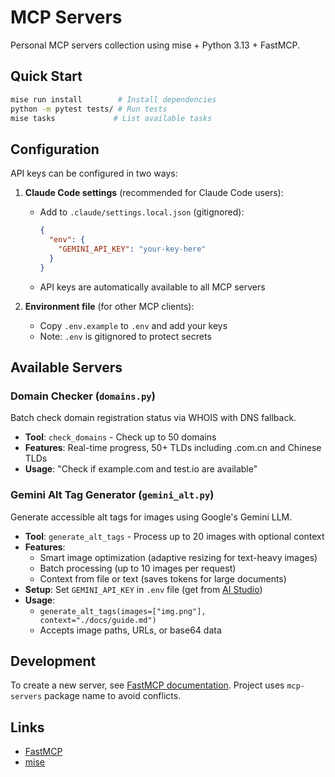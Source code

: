 # MCP Servers

Personal MCP servers collection using mise + Python 3.13 + FastMCP.

## Quick Start

```bash
mise run install        # Install dependencies
python -m pytest tests/ # Run tests
mise tasks             # List available tasks
```

## Configuration

API keys can be configured in two ways:

1. **Claude Code settings** (recommended for Claude Code users):
   - Add to `.claude/settings.local.json` (gitignored):
     ```json
     {
       "env": {
         "GEMINI_API_KEY": "your-key-here"
       }
     }
     ```
   - API keys are automatically available to all MCP servers

2. **Environment file** (for other MCP clients):
   - Copy `.env.example` to `.env` and add your keys
   - Note: `.env` is gitignored to protect secrets

## Available Servers

### Domain Checker (`domains.py`)

Batch check domain registration status via WHOIS with DNS fallback.
- **Tool**: `check_domains` - Check up to 50 domains
- **Features**: Real-time progress, 50+ TLDs including .com.cn and Chinese TLDs
- **Usage**: "Check if example.com and test.io are available"

### Gemini Alt Tag Generator (`gemini_alt.py`)

Generate accessible alt tags for images using Google's Gemini LLM.
- **Tool**: `generate_alt_tags` - Process up to 20 images with optional context
- **Features**:
  - Smart image optimization (adaptive resizing for text-heavy images)
  - Batch processing (up to 10 images per request)
  - Context from file or text (saves tokens for large documents)
- **Setup**: Set `GEMINI_API_KEY` in `.env` file (get from [AI Studio](https://aistudio.google.com/))
- **Usage**:
  - `generate_alt_tags(images=["img.png"], context="./docs/guide.md")`
  - Accepts image paths, URLs, or base64 data

## Development

To create a new server, see [FastMCP documentation](https://gofastmcp.com). Project uses `mcp-servers` package name to avoid conflicts.

## Links

- [FastMCP](https://gofastmcp.com)
- [mise](https://mise.jdx.dev)
